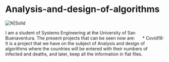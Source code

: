 # Analysis-and-design-of-algorithms

![N|Solid](https://www.usbbog.edu.co/matlab/images/logo_acreditacion.png)

I am a student of Systems Engineering at the University of San Buenaventura.
The present projects that can be seen now are:
     * Covid19: It is a project that we have on the subject of Analysis and design of algorithms where the countries will be entered with their numbers of infected and deaths, and later, keep all the information in flat files.
